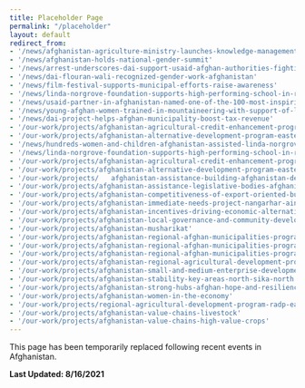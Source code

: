 ```yaml
---
title: Placeholder Page
permalink: "/placeholder"
layout: default
redirect_from: 
- '/news/afghanistan-agriculture-ministry-launches-knowledge-management-facility'
- '/news/afghanistan-holds-national-gender-summit'
- '/news/arrest-underscores-dai-support-usaid-afghan-authorities-fighting-corruption'
- '/news/dai-flouran-wali-recognized-gender-work-afghanistan'
- '/news/film-festival-supports-municipal-efforts-raise-awareness'
- '/news/linda-norgrove-foundation-supports-high-performing-school-in-rural-afghanistan'
- '/news/usaid-partner-in-afghanistan-named-one-of-the-100-most-inspiring-and-influential-women-of-2018'
- '/news/young-afghan-women-trained-in-mountaineering-with-support-of-linda-norgrove-foundation'
- '/news/dai-project-helps-afghan-municipality-boost-tax-revenue'
- '/our-work/projects/afghanistan-agricultural-credit-enhancement-program-i-ii-ace'
- '/our-work/projects/afghanistan-alternative-development-program-eastern-region-adpe'
- '/news/hundreds-women-and-children-afghanistan-assisted-linda-norgrove-foundation'
- '/news/linda-norgrove-foundation-supports-high-performing-school-in-rural-afghanistan'
- '/our-work/projects/afghanistan-agricultural-credit-enhancement-program-i-ii-ace'
- '/our-work/projects/afghanistan-alternative-development-program-eastern-region-adpe'
- '/our-work/projects/   afghanistan-assistance-building-afghanistan-development-enterprise-abade'
- '/our-work/projects/afghanistan-assistance-legislative-bodies-afghanistan-alba'
- '/our-work/projects/afghanistan-competitiveness-of-export-oriented-businesses-aceba '
- '/our-work/projects/afghanistan-immediate-needs-project-nangarhar-ainp'
- '/our-work/projects/afghanistan-incentives-driving-economic-alternatives-north-east-and-west-idea-new'
- '/our-work/projects/afghanistan-local-governance-and-community-development-lgcd'
- '/our-work/projects/afghanistan-musharikat'
- '/our-work/projects/afghanistan-regional-afghan-municipalities-program-urban-populations-regional-0'
- '/our-work/projects/afghanistan-regional-afghan-municipalities-program-urban-populations-regional-1'
- '/our-work/projects/afghanistan-regional-afghan-municipalities-program-urban-populations-regional'
- '/our-work/projects/afghanistan-regional-agricultural-development-program-radp-north'
- '/our-work/projects/afghanistan-small-and-medium-enterprise-development-asmed'
- '/our-work/projects/afghanistan-stability-key-areas-north-sika-north'
- '/our-work/projects/afghanistan-strong-hubs-afghan-hope-and-resilience-shahar'
- '/our-work/projects/afghanistan-women-in-the-economy'
- '/our-work/projects/regional-agricultural-development-program-radp-east'
- '/our-work/projects/afghanistan-value-chains-livestock'
- '/our-work/projects/afghanistan-value-chains-high-value-crops'
---
```


This page has been temporarily replaced following recent events in Afghanistan.

**Last Updated: 8/16/2021**
